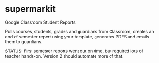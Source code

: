 # supermarkit
Google Classroom Student Reports

Pulls courses, students, grades and guardians from Classroom, creates an end of semester report using your template, generates PDFS and emails them to guardians.

STATUS: First semester reports went out on time, but required lots of teacher hands-on. Version 2 should automate more of that.
